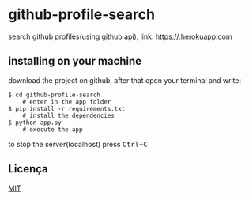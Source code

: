 # github-profile-search

search github profiles(using github api), link: [https://.herokuapp.com](https://.herokuapp.com)
## installing on your machine

download the project on github, after that open your terminal and write:

```
$ cd github-profile-search
    # enter in the app folder
$ pip install -r requirements.txt
    # install the dependencies
$ python app.py
    # execute the app
```

to stop the server(localhost) press <kbd>Ctrl</kbd><kbd>+</kbd><kbd>C</kbd>

## Licença
[MIT](LICENSE)